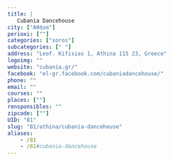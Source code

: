 ```yaml
---
title: |
   Cubania Dancehouse
city: ["Αθήνα"]
perioxi: [""]
categories: ["xoros"]
subcategories: [" "]
address: "Leof. Kifisias 1, Athina 115 23, Greece"
logoimg: ""
website: "cubania.gr/"
facebook: "el-gr.facebook.com/cubaniadancehouse/"
phone: ""
email: ""
courses: ""
places: [""]
rensponsibles: ""
zipcode: [""]
UID: "81"
slug: "81/athina/cubania-dancehouse"
aliases:
    - /81
    - /81#cubania-dancehouse
---
```


